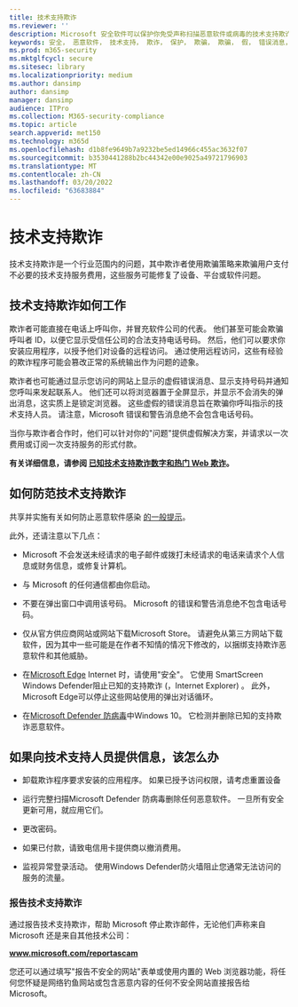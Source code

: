 ```yaml
---
title: 技术支持欺诈
ms.reviewer: ''
description: Microsoft 安全软件可以保护你免受声称扫描恶意软件或病毒的技术支持欺诈，然后显示虚假的检测和警告。
keywords: 安全， 恶意软件， 技术支持， 欺诈， 保护， 欺骗， 欺骗， 假， 错误消息， 报告， 未授权安全软件， 假， 防病毒， 假软件， 未授权， 威胁， 费用， 删除费用， 升级， 支付删除， 安装完整版本， 试用， 大量威胁， 扫描程序， 扫描， 干净， 计算机， 安全， 程序， XP 家庭安全， 假 Microsoft， 激活， 激活扫描， 激活防病毒， 警告， 弹出窗口， 安全警告， 安全弹出窗口技术支持欺诈， 假 Microsoft 错误通知， 假病毒警报， 假产品过期， 假 Windows 激活， 欺诈网页， 欺诈电话号码， 电话号码， MMPC， WDSI， Microsoft 恶意软件防护中心， 技术支持欺诈号码
ms.prod: m365-security
ms.mktglfcycl: secure
ms.sitesec: library
ms.localizationpriority: medium
ms.author: dansimp
author: dansimp
manager: dansimp
audience: ITPro
ms.collection: M365-security-compliance
ms.topic: article
search.appverid: met150
ms.technology: m365d
ms.openlocfilehash: d1b8fe9649b7a9232be5ed14966c455ac3632f07
ms.sourcegitcommit: b3530441288b2bc44342e00e9025a49721796903
ms.translationtype: MT
ms.contentlocale: zh-CN
ms.lasthandoff: 03/20/2022
ms.locfileid: "63683884"
---
```

# <a name="tech-support-scams"></a>技术支持欺诈

技术支持欺诈是一个行业范围内的问题，其中欺诈者使用欺骗策略来欺骗用户支付不必要的技术支持服务费用，这些服务可能修复了设备、平台或软件问题。

## <a name="how-tech-support-scams-work"></a>技术支持欺诈如何工作

欺诈者可能直接在电话上呼叫你，并冒充软件公司的代表。 他们甚至可能会欺骗呼叫者 ID，以便它显示受信任公司的合法支持电话号码。 然后，他们可以要求你安装应用程序，以授予他们对设备的远程访问。 通过使用远程访问，这些有经验的欺诈程序可能会篡改正常的系统输出作为问题的迹象。

欺诈者也可能通过显示您访问的网站上显示的虚假错误消息、显示支持号码并通知您呼叫来发起联系人。 他们还可以将浏览器置于全屏显示，并显示不会消失的弹出消息，这实质上是锁定浏览器。 这些虚假的错误消息旨在欺骗你呼叫指示的技术支持人员。 请注意，Microsoft 错误和警告消息绝不会包含电话号码。

当你与欺诈者合作时，他们可以针对你的"问题"提供虚假解决方案，并请求以一次费用或订阅一次支持服务的形式付款。

**有关详细信息，请参阅 [已知技术支持欺诈数字和热门 Web 欺诈](https://support.microsoft.com/help/4013405/windows-protect-from-tech-support-scams)。**

## <a name="how-to-protect-against-tech-support-scams"></a>如何防范技术支持欺诈

共享并实施有关如何防止恶意软件感染 [的一般提示](prevent-malware-infection.md)。

此外，还请注意以下几点：

* Microsoft 不会发送未经请求的电子邮件或拨打未经请求的电话来请求个人信息或财务信息，或修复计算机。

* 与 Microsoft 的任何通信都由你启动。

* 不要在弹出窗口中调用该号码。 Microsoft 的错误和警告消息绝不包含电话号码。

* 仅从官方供应商网站或网站下载Microsoft Store。 请避免从第三方网站下载软件，因为其中一些可能是在作者不知情的情况下修改的，以捆绑支持欺诈恶意软件和其他威胁。

* 在[Microsoft Edge](https://www.microsoft.com/windows/microsoft-edge) Internet 时，请使用"安全"。 它使用 SmartScreen Windows Defender阻止已知的支持欺诈 (，Internet Explorer) 。 此外，Microsoft Edge可以停止这些网站使用的弹出对话循环。

* 在[Microsoft Defender 防病毒](/microsoft-365/security/defender-endpoint/microsoft-defender-antivirus-in-windows-10)中Windows 10。 它检测并删除已知的支持欺诈恶意软件。

## <a name="what-to-do-if-information-has-been-given-to-a-tech-support-person"></a>如果向技术支持人员提供信息，该怎么办

* 卸载欺诈程序要求安装的应用程序。 如果已授予访问权限，请考虑重置设备

* 运行完整扫描Microsoft Defender 防病毒删除任何恶意软件。 一旦所有安全更新可用，就应用它们。

* 更改密码。

* 如果已付款，请致电信用卡提供商以撤消费用。

* 监视异常登录活动。 使用Windows Defender防火墙阻止您通常无法访问的服务的流量。

### <a name="reporting-tech-support-scams"></a>报告技术支持欺诈

通过报告技术支持欺诈，帮助 Microsoft 停止欺诈邮件，无论他们声称来自 Microsoft 还是来自其他技术公司：

<b>www.microsoft.com/reportascam</b>

您还可以通过填写"报告不安全的网站"表单或使用内置的 Web 浏览器功能，将任何您怀疑是网络钓鱼网站或包含恶意内容[](https://www.microsoft.com/wdsi/support/report-unsafe-site)的任何不安全网站直接报告给 Microsoft。